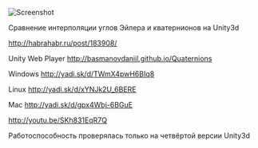 ![Screenshot](http://habrastorage.org/storage2/b89/38d/627/b8938d6271dde9f633d24a04c1eeec86.jpg)

Сравнение интерполяции углов Эйлера и кватернионов на Unity3d

http://habrahabr.ru/post/183908/

Unity Web Player http://basmanovdaniil.github.io/Quaternions

Windows http://yadi.sk/d/TWmX4pwH6BIq8

Linux http://yadi.sk/d/xYNJk2U_6BERE

Mac http://yadi.sk/d/gpx4Wbj-6BGuE

http://youtu.be/SKh831EqR7Q

Работоспособность проверялась только на четвёртой версии Unity3d
